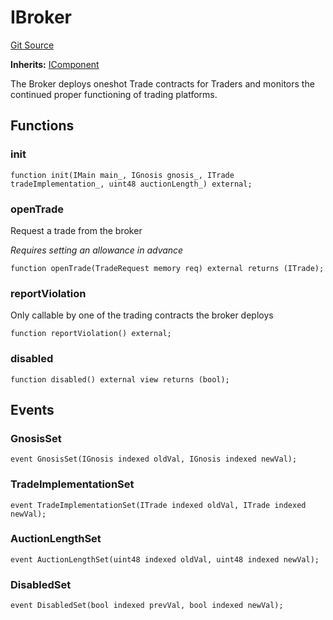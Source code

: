 # IBroker
[Git Source](https://github.com/larrythecucumber321/protocol/blob/77d337b8595ba96d069ded321419b36a61984170/contracts/interfaces/IBroker.sol)

**Inherits:**
[IComponent](/contracts/interfaces/IComponent.sol/interface.IComponent.md)

The Broker deploys oneshot Trade contracts for Traders and monitors
the continued proper functioning of trading platforms.


## Functions
### init


```solidity
function init(IMain main_, IGnosis gnosis_, ITrade tradeImplementation_, uint48 auctionLength_) external;
```

### openTrade

Request a trade from the broker

*Requires setting an allowance in advance*


```solidity
function openTrade(TradeRequest memory req) external returns (ITrade);
```

### reportViolation

Only callable by one of the trading contracts the broker deploys


```solidity
function reportViolation() external;
```

### disabled


```solidity
function disabled() external view returns (bool);
```

## Events
### GnosisSet

```solidity
event GnosisSet(IGnosis indexed oldVal, IGnosis indexed newVal);
```

### TradeImplementationSet

```solidity
event TradeImplementationSet(ITrade indexed oldVal, ITrade indexed newVal);
```

### AuctionLengthSet

```solidity
event AuctionLengthSet(uint48 indexed oldVal, uint48 indexed newVal);
```

### DisabledSet

```solidity
event DisabledSet(bool indexed prevVal, bool indexed newVal);
```

